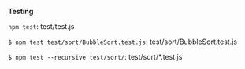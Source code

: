 **Testing**

`npm test`: test/test.js

`$ npm test test/sort/BubbleSort.test.js`: test/sort/BubbleSort.test.js

`$ npm test --recursive test/sort/`: test/sort/*.test.js